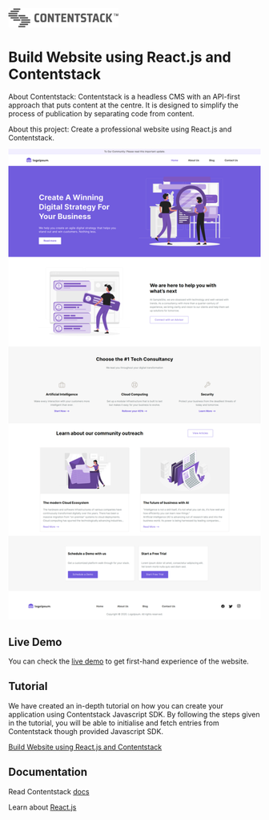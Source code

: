 [![Contentstack](/public/contentstack.png)](https://www.contentstack.com/)


# Build Website using React.js and Contentstack

About Contentstack: Contentstack is a headless CMS with an API-first approach that puts content at the centre. It is designed to simplify the process of publication by separating code from content.

About this project: Create a professional website using React.js and Contentstack.

![contentstack-react-starter-app-vercel-app](/public/starter-app.png)


## Live Demo

You can check the [live demo](https://contentstack-react-starter-app.vercel.app/) to get first-hand experience of the website.


## Tutorial

We have created an in-depth tutorial on how you can create your application using Contentstack Javascript SDK. By following the steps given in the tutorial, you will be able to initialise and fetch entries from Contentstack though provided Javascript SDK.

[Build Website using React.js and Contentstack](https://www.contentstack.com/docs/)


## Documentation

Read Contentstack [docs](https://www.contentstack.com/docs/)

Learn about [React.js](https://reactjs.org/docs/getting-started.html)